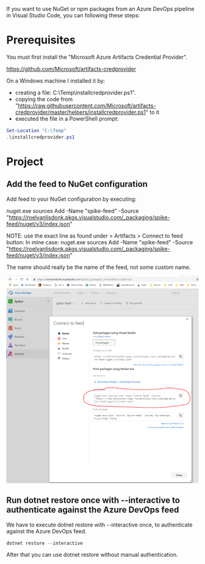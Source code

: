 
If you want to use NuGet or npm packages from an Azure DevOps pipeline in Visual Studio Code, you can following these steps:


# Prerequisites
You must first install the "Microsoft Azure Artifacts Credential Provider".

https://github.com/Microsoft/artifacts-credprovider


On a Windows machine I installed it by:
- creating a file:  C:\Temp\installcredprovider.ps1".
- copying the code from "https://raw.githubusercontent.com/Microsoft/artifacts-credprovider/master/helpers/installcredprovider.ps1" to it
- executed the file in a PowerShell prompt:

```PowerShell
Set-Location "C:\Temp"
.\installcredprovider.ps1
```

# Project

## Add the feed to NuGet configuration
Add feed to your NuGet configuration by executing:

nuget.exe sources Add -Name "spike-feed" -Source "https://roelvanlisdonk.pkgs.visualstudio.com/_packaging/spike-feed/nuget/v3/index.json"

NOTE: use the exact line as found under > Artifacts > Connect to feed button:
In mine case: nuget.exe sources Add -Name "spike-feed" -Source "https://roelvanlisdonk.pkgs.visualstudio.com/_packaging/spike-feed/nuget/v3/index.json"

The name should really be the name of the feed, not some custom name.


![](2019-02-27-21-09-34.png)

## Run dotnet restore once with --interactive to authenticate against the Azure DevOps feed
We have to execute dotnet restore with --interactive once, to authenticate against the Azure DevOps feed.

```PowerShell
dotnet restore --interactive
```

After that you can use dotnet restore without manual authentication.











